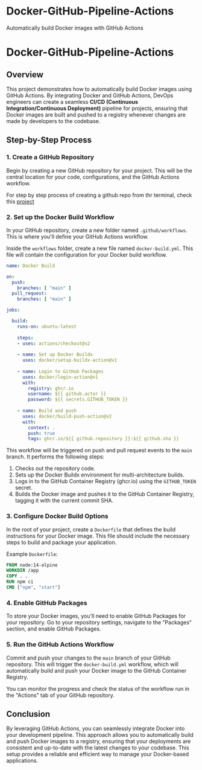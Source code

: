 # Docker-GitHub-Pipeline-Actions
Automatically build Docker images with GitHub Actions
# Docker-GitHub-Pipeline-Actions

## Overview
This project demonstrates how to automatically build Docker images using GitHub Actions. By integrating Docker and GitHub Actions, DevOps engineers can create a seamless **CI/CD (Continuous Integration/Continuous Deployment)** pipeline for projects, ensuring that Docker images are built and pushed to a registry whenever changes are made by developers to the codebase.

## Step-by-Step Process

### 1. Create a GitHub Repository
Begin by creating a new GitHub repository for your project. This will be the central location for your code, configurations, and the GitHub Actions workflow.<p>

For step by step process of creating a github repo from thr terminal, check this [project](https://github.com/JonesKwameOsei/Deploy-Webapp-with-Kubernetes)
### 2. Set up the Docker Build Workflow
In your GitHub repository, create a new folder named `.github/workflows`. This is where you'll define your GitHub Actions workflow.

Inside the `workflows` folder, create a new file named `docker-build.yml`. This file will contain the configuration for your Docker build workflow.

```yaml
name: Docker Build

on:
  push:
    branches: [ "main" ]
  pull_request:
    branches: [ "main" ]

jobs:

  build:
    runs-on: ubuntu-latest
    
    steps:
    - uses: actions/checkout@v2
    
    - name: Set up Docker Buildx
      uses: docker/setup-buildx-action@v1
      
    - name: Login to GitHub Packages
      uses: docker/login-action@v1
      with:
        registry: ghcr.io
        username: ${{ github.actor }}
        password: ${{ secrets.GITHUB_TOKEN }}
        
    - name: Build and push
      uses: docker/build-push-action@v2
      with:
        context: .
        push: true
        tags: ghcr.io/${{ github.repository }}:${{ github.sha }}
```

This workflow will be triggered on push and pull request events to the `main` branch. It performs the following steps:

1. Checks out the repository code.
2. Sets up the Docker Buildx environment for multi-architecture builds.
3. Logs in to the GitHub Container Registry (ghcr.io) using the `GITHUB_TOKEN` secret.
4. Builds the Docker image and pushes it to the GitHub Container Registry, tagging it with the current commit SHA.

### 3. Configure Docker Build Options
In the root of your project, create a `Dockerfile` that defines the build instructions for your Docker image. This file should include the necessary steps to build and package your application.

Example `Dockerfile`:

```Dockerfile
FROM node:14-alpine
WORKDIR /app
COPY . .
RUN npm ci
CMD ["npm", "start"]
```

### 4. Enable GitHub Packages
To store your Docker images, you'll need to enable GitHub Packages for your repository. Go to your repository settings, navigate to the "Packages" section, and enable GitHub Packages.

### 5. Run the GitHub Actions Workflow
Commit and push your changes to the `main` branch of your GitHub repository. This will trigger the `docker-build.yml` workflow, which will automatically build and push your Docker image to the GitHub Container Registry.

You can monitor the progress and check the status of the workflow run in the "Actions" tab of your GitHub repository.

## Conclusion
By leveraging GitHub Actions, you can seamlessly integrate Docker into your development pipeline. This approach allows you to automatically build and push Docker images to a registry, ensuring that your deployments are consistent and up-to-date with the latest changes to your codebase. This setup provides a reliable and efficient way to manage your Docker-based applications.
